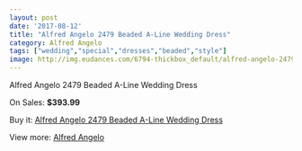 ```yaml
---
layout: post
date: '2017-08-12'
title: "Alfred Angelo 2479 Beaded A-Line Wedding Dress"
category: Alfred Angelo
tags: ["wedding","special","dresses","beaded","style"]
image: http://img.eudances.com/6794-thickbox_default/alfred-angelo-2479-beaded-a-line-wedding-dress.jpg
---
```

Alfred Angelo 2479 Beaded A-Line Wedding Dress

On Sales: **$393.99**
<a href="https://www.eudances.com/en/alfred-angelo/2508-alfred-angelo-2479-beaded-a-line-wedding-dress.html"><amp-img layout="responsive" width="600" height="600" src="//img.eudances.com/6794-thickbox_default/alfred-angelo-2479-beaded-a-line-wedding-dress.jpg" alt="Alfred Angelo 2479 Beaded A-Line Wedding Dress 0" /></a>
<a href="https://www.eudances.com/en/alfred-angelo/2508-alfred-angelo-2479-beaded-a-line-wedding-dress.html"><amp-img layout="responsive" width="600" height="600" src="//img.eudances.com/6796-thickbox_default/alfred-angelo-2479-beaded-a-line-wedding-dress.jpg" alt="Alfred Angelo 2479 Beaded A-Line Wedding Dress 1" /></a>
<a href="https://www.eudances.com/en/alfred-angelo/2508-alfred-angelo-2479-beaded-a-line-wedding-dress.html"><amp-img layout="responsive" width="600" height="600" src="//img.eudances.com/6795-thickbox_default/alfred-angelo-2479-beaded-a-line-wedding-dress.jpg" alt="Alfred Angelo 2479 Beaded A-Line Wedding Dress 2" /></a>

Buy it: [Alfred Angelo 2479 Beaded A-Line Wedding Dress](https://www.eudances.com/en/alfred-angelo/2508-alfred-angelo-2479-beaded-a-line-wedding-dress.html "Alfred Angelo 2479 Beaded A-Line Wedding Dress")

View more: [Alfred Angelo](https://www.eudances.com/en/36-alfred-angelo "Alfred Angelo")